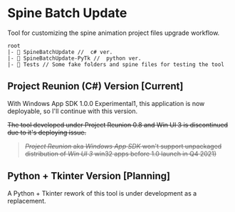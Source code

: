 # Spine Batch Update

Tool for customizing the spine animation project files upgrade workflow.

```(file tree)
root
|- 📂 SpineBatchUpdate //  c# ver.
|- 📂 SpineBatchUpdate-PyTk //  python ver.
|- 📂 Tests // Some fake folders and spine files for testing the tool
```

## Project Reunion (C#) Version [Current]

With Windows App SDK 1.0.0 Experimental1, this application is now deployable, so I'll continue with this version.

<s>The tool developed under Project Reunion 0.8 and Win UI 3 is discontinued due to it's deploying issue.</s>

> <s>*Project Reunion* aka *Windows App SDK* won't support unpackaged distribution of *Win UI 3* win32 apps before 1.0 launch in Q4 2021)</s>

## Python + Tkinter Version [Planning]

A Python + Tkinter rework of this tool is under development as a replacement.

